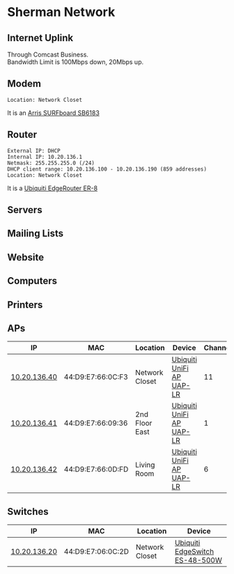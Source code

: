 # Sherman Network #

## Internet Uplink ##

Through Comcast Business.  
Bandwidth Limit is 100Mbps down, 20Mbps up.

## Modem ##
	Location: Network Closet
It is an [Arris SURFboard SB6183](http://www.arris.com/surfboard/products/cable-modems/sb6183/)

## Router ##
	External IP: DHCP
	Internal IP: 10.20.136.1
	Netmask: 255.255.255.0 (/24)
	DHCP client range: 10.20.136.100 - 10.20.136.190 (859 addresses)
	Location: Network Closet
It is a [Ubiquiti EdgeRouter ER-8](https://www.ubnt.com/edgemax/edgerouter/)

## Servers ##

## Mailing Lists ##

## Website ##

## Computers ##

## Printers ##

## APs ##
| IP                                  | MAC               | Location       | Device                                                          | Channel |
|-------------------------------------|-------------------|----------------|-----------------------------------------------------------------|---------|
| [10.20.136.40](http://10.20.136.40) | 44:D9:E7:66:0C:F3 | Network Closet | [Ubiquiti UniFi AP UAP-LR](https://www.ubnt.com/unifi/unifi-ap) | 11      |
| [10.20.136.41](http://10.20.136.41) | 44:D9:E7:66:09:36 | 2nd Floor East | [Ubiquiti UniFi AP UAP-LR](https://www.ubnt.com/unifi/unifi-ap) |  1      |
| [10.20.136.42](http://10.20.136.42) | 44:D9:E7:66:0D:FD | Living Room    | [Ubiquiti UniFi AP UAP-LR](https://www.ubnt.com/unifi/unifi-ap) |  6      |

## Switches ##
| IP                                  | MAC               | Location       | Device                                                                     |
|-------------------------------------|-------------------|----------------|----------------------------------------------------------------------------|
| [10.20.136.20](http://10.20.136.20) | 44:D9:E7:06:0C:2D | Network Closet | [Ubiquiti EdgeSwitch ES-48-500W](https://www.ubnt.com/edgemax/edgeswitch/) |
